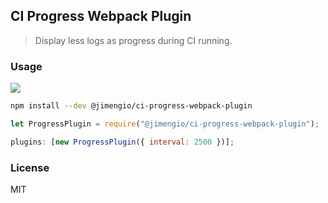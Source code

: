 ## CI Progress Webpack Plugin

> Display less logs as progress during CI running.

### Usage

![](https://img.shields.io/npm/v/@jimengio/ci-progress-webpack-plugin.svg?style=flat-square)

```bash
npm install --dev @jimengio/ci-progress-webpack-plugin
```

```js
let ProgressPlugin = require("@jimengio/ci-progress-webpack-plugin");

plugins: [new ProgressPlugin({ interval: 2500 })];
```

### License

MIT

